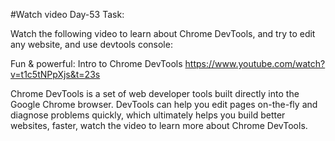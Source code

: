 #Watch video
Day-53 Task: 

Watch the following video to learn about Chrome DevTools, and try to edit any website, and use devtools console:

Fun & powerful: Intro to Chrome DevTools
https://www.youtube.com/watch?v=t1c5tNPpXjs&t=23s

Chrome DevTools is a set of web developer tools built directly into the Google Chrome browser. DevTools can help you edit pages on-the-fly and diagnose problems quickly, which ultimately helps you build better websites, faster, watch the video to learn more about Chrome DevTools.